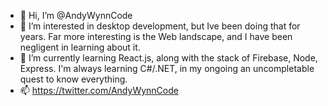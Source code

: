 - 👋 Hi, I’m @AndyWynnCode
- 👀 I’m interested in desktop development, but Ive been doing that for years. Far more interesting is the Web landscape, and I have been negligent in learning about it.
- 🌱 I’m currently learning React.js, along with the stack of Firebase, Node, Express. I'm always learning C#/.NET, in my ongoing an uncompletable quest to know everything.
- 📫 https://twitter.com/AndyWynnCode
